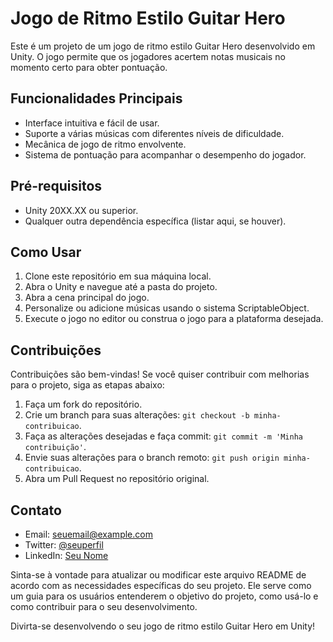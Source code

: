 # Jogo de Ritmo Estilo Guitar Hero

Este é um projeto de um jogo de ritmo estilo Guitar Hero desenvolvido em Unity. O jogo permite que os jogadores acertem notas musicais no momento certo para obter pontuação.

## Funcionalidades Principais

- Interface intuitiva e fácil de usar.
- Suporte a várias músicas com diferentes níveis de dificuldade.
- Mecânica de jogo de ritmo envolvente.
- Sistema de pontuação para acompanhar o desempenho do jogador.

## Pré-requisitos

- Unity 20XX.XX ou superior.
- Qualquer outra dependência específica (listar aqui, se houver).

## Como Usar

1. Clone este repositório em sua máquina local.
2. Abra o Unity e navegue até a pasta do projeto.
3. Abra a cena principal do jogo.
4. Personalize ou adicione músicas usando o sistema ScriptableObject.
5. Execute o jogo no editor ou construa o jogo para a plataforma desejada.

## Contribuições

Contribuições são bem-vindas! Se você quiser contribuir com melhorias para o projeto, siga as etapas abaixo:

1. Faça um fork do repositório.
2. Crie um branch para suas alterações: `git checkout -b minha-contribuicao`.
3. Faça as alterações desejadas e faça commit: `git commit -m 'Minha contribuição'`.
4. Envie suas alterações para o branch remoto: `git push origin minha-contribuicao`.
5. Abra um Pull Request no repositório original.

## Contato

- Email: seuemail@example.com
- Twitter: [@seuperfil](https://twitter.com/seuperfil)
- LinkedIn: [Seu Nome](https://www.linkedin.com/in/seunome/)

Sinta-se à vontade para atualizar ou modificar este arquivo README de acordo com as necessidades específicas do seu projeto. Ele serve como um guia para os usuários entenderem o objetivo do projeto, como usá-lo e como contribuir para o seu desenvolvimento.

Divirta-se desenvolvendo o seu jogo de ritmo estilo Guitar Hero em Unity!

